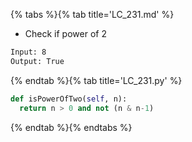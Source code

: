 {% tabs %}{% tab title='LC_231.md' %}

* Check if power of 2

```txt
Input: 8
Output: True
```

{% endtab %}{% tab title='LC_231.py' %}

```py
def isPowerOfTwo(self, n):
  return n > 0 and not (n & n-1)
```

{% endtab %}{% endtabs %}
